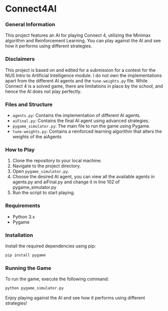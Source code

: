 # Connect4AI
### General Information

This project features an AI for playing Connect 4, utilizing the Minimax algorithm and Reinforcement Learning. You can play against the AI and see how it performs using different strategies.

### Disclaimers

This project is based on and edited for a submission for a contest for the NUS Intro to Artificial Intelligence module. I do not own the implementations apart from the different AI agents and the `tune-weights.py` file. While Connect 4 is a solved game, there are limitations in place by the school, and hence the AI does not play perfectly.

### Files and Structure

- `agents.py`: Contains the implementation of different AI agents.
- `aiFinal.py`: Contains the final AI agent using advanced strategies.
- `pygame_simulator.py`: The main file to run the game using Pygame.
- `tune-weights.py`: Contains a reinforced learning algorithm that alters the weights of the aiAgents

### How to Play

1. Clone the repository to your local machine.
2. Navigate to the project directory.
3. Open `pygame_simulator.py`.
4. Choose the desired AI agent, you can view all the available agents in agents.py and aiFinal.py and change it in line 102 of pygame_simulator.py
5. Run the script to start playing.

### Requirements

- Python 3.x
- Pygame

### Installation

Install the required dependencies using pip:

```sh
pip install pygame
```

### Running the Game

To run the game, execute the following command:

```sh
python pygame_simulator.py
```

Enjoy playing against the AI and see how it performs using different strategies!
